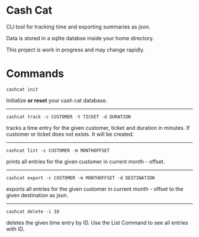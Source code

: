 # Cash Cat

CLI tool for tracking time and exporting summaries as json.

Data is stored in a sqlite databse inside your home directory.

This project is work in progress and may change rapidly.

# Commands

```
cashcat init
```
Initialize <b>or reset</b> your cash cat database.

----

```
cashcat track -c CUSTOMER -t TICKET -d DURATION
```
tracks a time entry for the given customer, ticket and duration in minutes.
If customer or ticket does not exists. It will be created.

----

```
cashcat list -c CUSTOMER -m MONTHOFFSET
```
prints all entries for the given customer in current month - offset.

----

```
cashcat export -c CUSTOMER -m MONTHOFFSET -d DESTINATION
```
exports all entries for the given customer in current month - offset to the
given destination as json.

----

```
cashcat delete -i ID
```
deletes the given time entry by ID. Use the List Command to see all entries with ID.
